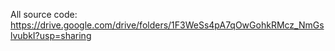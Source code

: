 All source code: https://drive.google.com/drive/folders/1F3WeSs4pA7qOwGohkRMcz_NmGslvubkI?usp=sharing
